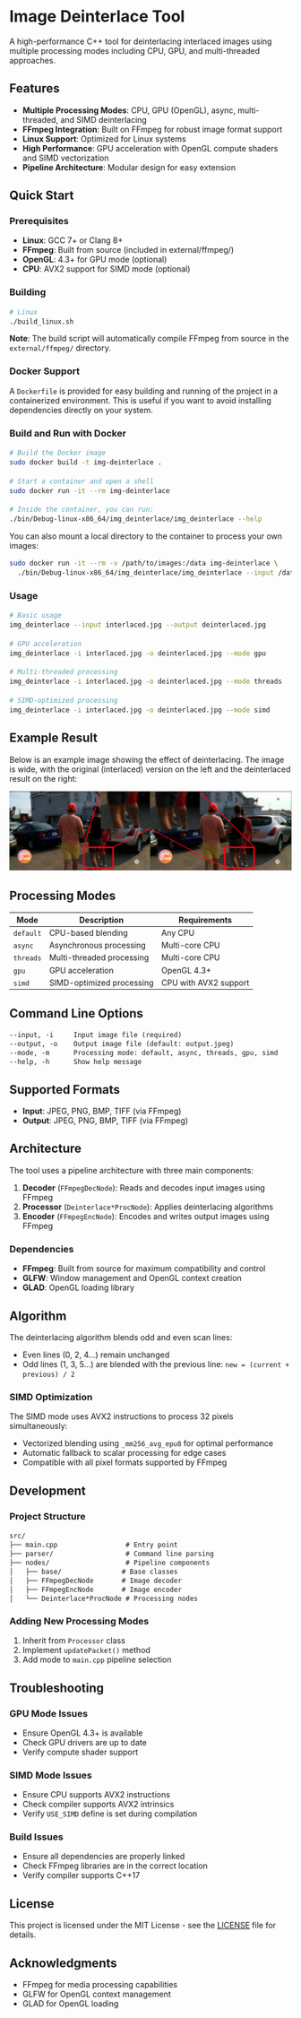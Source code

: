 # Image Deinterlace Tool

A high-performance C++ tool for deinterlacing interlaced images using multiple processing modes including CPU, GPU, and multi-threaded approaches.

## Features

- **Multiple Processing Modes**: CPU, GPU (OpenGL), async, multi-threaded, and SIMD deinterlacing
- **FFmpeg Integration**: Built on FFmpeg for robust image format support
- **Linux Support**: Optimized for Linux systems
- **High Performance**: GPU acceleration with OpenGL compute shaders and SIMD vectorization
- **Pipeline Architecture**: Modular design for easy extension

## Quick Start

### Prerequisites

- **Linux**: GCC 7+ or Clang 8+
- **FFmpeg**: Built from source (included in external/ffmpeg/)
- **OpenGL**: 4.3+ for GPU mode (optional)
- **CPU**: AVX2 support for SIMD mode (optional)

### Building

```bash
# Linux
./build_linux.sh
```

**Note**: The build script will automatically compile FFmpeg from source in the `external/ffmpeg/` directory.

### Docker Support

A `Dockerfile` is provided for easy building and running of the project in a containerized environment. This is useful if you want to avoid installing dependencies directly on your system.

### Build and Run with Docker

```bash
# Build the Docker image
sudo docker build -t img-deinterlace .

# Start a container and open a shell
sudo docker run -it --rm img-deinterlace

# Inside the container, you can run:
./bin/Debug-linux-x86_64/img_deinterlace/img_deinterlace --help
```

You can also mount a local directory to the container to process your own images:

```bash
sudo docker run -it --rm -v /path/to/images:/data img-deinterlace \
  ./bin/Debug-linux-x86_64/img_deinterlace/img_deinterlace --input /data/in.jpg --output /data/out.jpg
```

### Usage

```bash
# Basic usage
img_deinterlace --input interlaced.jpg --output deinterlaced.jpg

# GPU acceleration
img_deinterlace -i interlaced.jpg -o deinterlaced.jpg --mode gpu

# Multi-threaded processing
img_deinterlace -i interlaced.jpg -o deinterlaced.jpg --mode threads

# SIMD-optimized processing
img_deinterlace -i interlaced.jpg -o deinterlaced.jpg --mode simd
```

## Example Result

Below is an example image showing the effect of deinterlacing. The image is wide, with the original (interlaced) version on the left and the deinterlaced result on the right:

![Deinterlacing Example](examples/example1.jpg)

## Processing Modes

| Mode | Description | Requirements |
|------|-------------|--------------|
| `default` | CPU-based blending | Any CPU |
| `async` | Asynchronous processing | Multi-core CPU |
| `threads` | Multi-threaded processing | Multi-core CPU |
| `gpu` | GPU acceleration | OpenGL 4.3+ |
| `simd` | SIMD-optimized processing | CPU with AVX2 support |

## Command Line Options

```
--input, -i     Input image file (required)
--output, -o    Output image file (default: output.jpeg)
--mode, -m      Processing mode: default, async, threads, gpu, simd
--help, -h      Show help message
```

## Supported Formats

- **Input**: JPEG, PNG, BMP, TIFF (via FFmpeg)
- **Output**: JPEG, PNG, BMP, TIFF (via FFmpeg)

## Architecture

The tool uses a pipeline architecture with three main components:

1. **Decoder** (`FFmpegDecNode`): Reads and decodes input images using FFmpeg
2. **Processor** (`Deinterlace*ProcNode`): Applies deinterlacing algorithms
3. **Encoder** (`FFmpegEncNode`): Encodes and writes output images using FFmpeg

### Dependencies

- **FFmpeg**: Built from source for maximum compatibility and control
- **GLFW**: Window management and OpenGL context creation
- **GLAD**: OpenGL loading library

## Algorithm

The deinterlacing algorithm blends odd and even scan lines:
- Even lines (0, 2, 4...) remain unchanged
- Odd lines (1, 3, 5...) are blended with the previous line: `new = (current + previous) / 2`

### SIMD Optimization

The SIMD mode uses AVX2 instructions to process 32 pixels simultaneously:
- Vectorized blending using `_mm256_avg_epu8` for optimal performance
- Automatic fallback to scalar processing for edge cases
- Compatible with all pixel formats supported by FFmpeg

## Development

### Project Structure
```
src/
├── main.cpp                 # Entry point
├── parser/                  # Command line parsing
├── nodes/                   # Pipeline components
│   ├── base/               # Base classes
│   ├── FFmpegDecNode       # Image decoder
│   ├── FFmpegEncNode       # Image encoder
│   └── Deinterlace*ProcNode # Processing nodes
```

### Adding New Processing Modes

1. Inherit from `Processor` class
2. Implement `updatePacket()` method
3. Add mode to `main.cpp` pipeline selection

## Troubleshooting

### GPU Mode Issues
- Ensure OpenGL 4.3+ is available
- Check GPU drivers are up to date
- Verify compute shader support

### SIMD Mode Issues
- Ensure CPU supports AVX2 instructions
- Check compiler supports AVX2 intrinsics
- Verify `USE_SIMD` define is set during compilation

### Build Issues
- Ensure all dependencies are properly linked
- Check FFmpeg libraries are in the correct location
- Verify compiler supports C++17

## License

This project is licensed under the MIT License - see the [LICENSE](LICENSE) file for details.

## Acknowledgments

- FFmpeg for media processing capabilities
- GLFW for OpenGL context management
- GLAD for OpenGL loading

